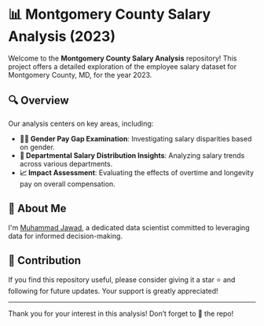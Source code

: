 # 📊 Montgomery County Salary Analysis (2023)

Welcome to the **Montgomery County Salary Analysis** repository! This project offers a detailed exploration of the employee salary dataset for Montgomery County, MD, for the year 2023.

## 🔍 Overview

Our analysis centers on key areas, including:

- **👩‍💼 Gender Pay Gap Examination**: Investigating salary disparities based on gender.
- **🏢 Departmental Salary Distribution Insights**: Analyzing salary trends across various departments.
- **📈 Impact Assessment**: Evaluating the effects of overtime and longevity pay on overall compensation.

## 👤 About Me

I'm [Muhammad Jawad](https://www.kaggle.com/mjawad17), a dedicated data scientist committed to leveraging data for informed decision-making.

## 🤝 Contribution

If you find this repository useful, please consider giving it a star ⭐ and following for future updates. Your support is greatly appreciated!

---

Thank you for your interest in this analysis! Don’t forget to 🌟 the repo!
